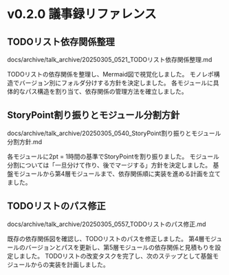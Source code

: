 # v0.2.0 議事録リファレンス

## TODOリスト依存関係整理
docs/archive/talk_archive/20250305_0521_TODOリスト依存関係整理.md

TODOリストの依存関係を整理し、Mermaid図で視覚化しました。
モノレポ構造でバージョン別にフォルダ分けする方針を決定しました。
各モジュールに具体的なパス構造を割り当て、依存関係の管理方法を確立しました。

## StoryPoint割り振りとモジュール分割方針
docs/archive/talk_archive/20250305_0540_StoryPoint割り振りとモジュール分割方針.md

各モジュールに2pt = 1時間の基準でStoryPointを割り振りました。
モジュール分割については「一旦分けて作り、後でマージする」方針を決定しました。
基盤モジュールから第4層モジュールまで、依存関係順に実装を進める計画を立てました。

## TODOリストのパス修正
docs/archive/talk_archive/20250305_0557_TODOリストのパス修正.md

既存の依存関係図を確認し、TODOリストのパスを修正しました。
第4層モジュールのバージョンとパスを更新し、第5層モジュールの依存関係と見積もりを設定しました。
TODOリストの改変タスクを完了し、次のステップとして基盤モジュールからの実装を計画しました。
